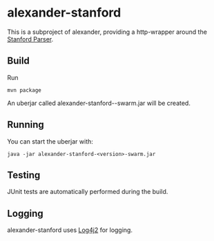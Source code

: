 # alexander-stanford

This is a subproject of alexander, providing a http-wrapper around the [Stanford Parser](https://nlp.stanford.edu/software/lex-parser.shtml).

## Build

Run

	mvn package
	
An uberjar called alexander-stanford-<version>-swarm.jar will be created.

## Running

You can start the uberjar with:

	java -jar alexander-stanford-<version>-swarm.jar
	
## Testing

JUnit tests are automatically performed during the build.
	
## Logging

alexander-stanford uses [Log4j2](https://logging.apache.org/log4j/2.x/) for logging.